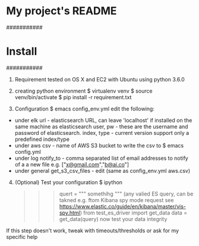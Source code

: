 # My project's README

###########
# Install #
###########
1. Requirement
tested on OS X and EC2 with Ubuntu using python 3.6.0

2. creating python environment
$ virtualenv venv
$ source venv/bin/activate
$ pip install -r requirement.txt

3. Configuration
$ emacs config_env.yml
  edit the following:
  * under elk
        url - elasticsearch URL, can leave 'localhost' if installed on the same machine as elasticsearch
	user, pw - these are the username and password of elasticsearch. 
	index, type - current version support only a predefined index/type
  * under aws
        csv - name of AWS S3 bucket to write the csv to
$ emacs config.yml
  * under log
    notify_to - comma separated list of email addresses to notify of a a new file
                e.g. ["x@gmail.com","b@ai.co"]
  * under general
    get_s3_csv_files - edit <bucket> (same as config_env.yml aws.csv)

4. (Optional) Test your configuration
  $ ipython
    >>> quert = """ somethihg """
        (any valied ES query, can be takned e.g. ftom Kibana spy mode request
	 see https://www.elastic.co/guide/en/kibana/master/vis-spy.html)
    >>> from test_es_driver import get_data
    >>> data = get_data(query)
    now test your data integrity

  If this step doesn't work, tweak with timeouts/thresholds or ask for my specific help

